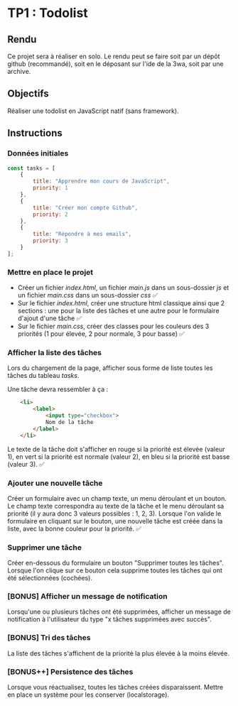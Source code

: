 # TP1 : Todolist

## Rendu

Ce projet sera à réaliser en solo. Le rendu peut se faire soit par un dépôt github (recommandé), soit en le déposant sur l'ide de la 3wa, soit par une archive.

## Objectifs

Réaliser une todolist en JavaScript natif (sans framework).

## Instructions

### Données initiales

```javascript
const tasks = [
    {
        title: "Apprendre mon cours de JavaScript",
        priority: 1
    },
    {
        title: "Créer mon compte Github",
        priority: 2
    },
    {
        title: "Répondre à mes emails",
        priority: 3
    }
];
```

### Mettre en place le projet

* Créer un fichier *index.html*, un fichier *main.js* dans un sous-dossier *js* et un fichier *main.css* dans un sous-dossier *css* ✅
* Sur le fichier *index.html*, créer une structure html classique ainsi que 2 sections : une pour la liste des tâches et une autre pour le formulaire d'ajout d'une tâche ✅
* Sur le fichier *main.css*, créer des classes pour les couleurs des 3 priorités (1 pour élevée, 2 pour normale, 3 pour basse) ✅

### Afficher la liste des tâches

Lors du chargement de la page, afficher sous forme de liste toutes les tâches  du tableau *tasks*.

Une tâche devra ressembler à ça :
```html
    <li>
        <label>
            <input type="checkbox">
            Nom de la tâche
        </label>
    </li>
```

Le texte de la tâche doit s'afficher en rouge si la priorité est élevée (valeur 1), en vert si la priorité est normale (valeur 2), en bleu si la priorité est basse (valeur 3). ✅

### Ajouter une nouvelle tâche

Créer un formulaire avec un champ texte, un menu déroulant et un bouton. Le champ texte correspondra au texte de la tâche et le menu déroulant sa priorité (il y aura donc 3 valeurs possibles : 1, 2, 3). Lorsque l'on valide le formulaire en cliquant sur le bouton, une nouvelle tâche est créée dans la liste, avec la bonne couleur pour la priorité. ✅

### Supprimer une tâche

Créer en-dessous du formulaire un bouton "Supprimer toutes les tâches". Lorsque l'on clique sur ce bouton cela supprime toutes les tâches qui ont été sélectionnées (cochées). 

### [BONUS] Afficher un message de notification

Lorsqu'une ou plusieurs tâches ont été supprimées, afficher un message de notification à l'utilisateur du type "x tâches supprimées avec succès".

### [BONUS] Tri des tâches

La liste des tâches s'affichent de la priorité la plus élevée à la moins élevée.

### [BONUS++] Persistence des tâches

Lorsque vous réactualisez, toutes les tâches créées disparaissent. Mettre en place un système pour les conserver (localstorage).